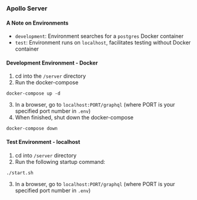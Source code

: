 ### Apollo Server

#### A Note on Environments
- `development`: Environment searches for a `postgres` Docker container
- `test`: Environment runs on `localhost`, facilitates testing without Docker container

#### Development Environment - Docker

1. cd into the `/server` directory
2. Run the docker-compose
```
docker-compose up -d
```
3. In a browser, go to `localhost:PORT/graphql` (where PORT is your specified port number in `.env`)
4. When finished, shut down the docker-compose
```
docker-compose down
```

#### Test Environment - localhost

1. cd into `/server` directory
2. Run the following startup command:
```
./start.sh
```
3. In a browser, go to `localhost:PORT/graphql` (where PORT is your specified port number in `.env`)
